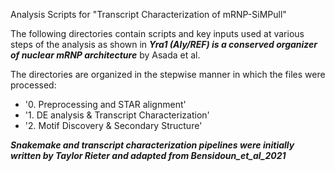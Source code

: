 
Analysis Scripts for "Transcript Characterization of mRNP-SiMPull"

The following directories contain scripts and key inputs used at various steps of the analysis as shown in ***Yra1 (Aly/REF) is a conserved organizer of nuclear mRNP architecture*** by Asada et al.

The directories are organized in the stepwise manner in which the files were processed:

* '0. Preprocessing and STAR alignment'
* '1. DE analysis & Transcript Characterization'
* '2. Motif Discovery & Secondary Structure'

***Snakemake and transcript characterization pipelines were initially written by Taylor Rieter and adapted from Bensidoun_et_al_2021***
